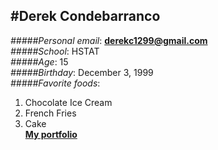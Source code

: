 #Derek Condebarranco  
---  

_#####Personal email_: **derekc1299@gmail.com**  
_#####School_: HSTAT    
_#####Age_: 15    
_#####Birthday_: December 3, 1999    
_#####Favorite foods_: 
1. Chocolate Ice Cream  
2. French Fries  
3. Cake  
**[My portfolio](https://sites.google.com/a/hstat.org/derekc4859sep11/home)**

